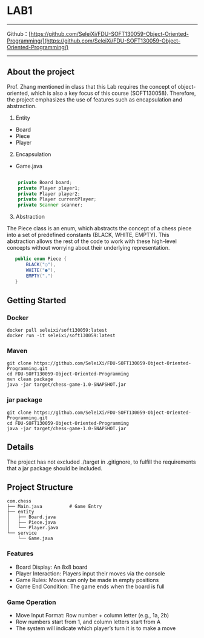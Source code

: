 # LAB1

---

Github：[https://github.com/SeleiXi/FDU-SOFT130059-Object-Oriented-Programming/](https://github.com/SeleiXi/FDU-SOFT130059-Object-Oriented-Programming/)

---

## About the project

Prof. Zhang mentioned in class that this Lab requires the concept of object-oriented, which is also a key focus of this course (SOFT130058). Therefore, the project emphasizes the use of features such as encapsulation and abstraction.

1. Entity

- Board
- Piece
- Player

2. Encapsulation

- Game.java

```Java

    private Board board;
    private Player player1;
    private Player player2;
    private Player currentPlayer;
    private Scanner scanner;

```

3. Abstraction

The Piece class is an enum, which abstracts the concept of a chess piece into a set of predefined constants (BLACK, WHITE, EMPTY). This abstraction allows the rest of the code to work with these high-level concepts without worrying about their underlying representation.

```java
   public enum Piece {
       BLACK("○"),
       WHITE("●"),
       EMPTY(".")
   }
```

## Getting Started

### Docker

```
docker pull seleixi/soft130059:latest
docker run -it seleixi/soft130059:latest
```

### Maven

```
git clone https://github.com/SeleiXi/FDU-SOFT130059-Object-Oriented-Programming.git
cd FDU-SOFT130059-Object-Oriented-Programming
mvn clean package
java -jar target/chess-game-1.0-SNAPSHOT.jar
```

### jar package

```
git clone https://github.com/SeleiXi/FDU-SOFT130059-Object-Oriented-Programming.git
cd FDU-SOFT130059-Object-Oriented-Programming
java -jar target/chess-game-1.0-SNAPSHOT.jar
```

## Details

The project has not excluded ./target in .gitignore, to fulfill the requirements that a jar package should be included.

## Project Structure

```
com.chess
├── Main.java          # Game Entry
├── entity
│   ├── Board.java
│   ├── Piece.java
│   └── Player.java
└── service
    └── Game.java
```

### Features

- Board Display: An 8x8 board
- Player Interaction: Players input their moves via the console
- Game Rules: Moves can only be made in empty positions
- Game End Condition: The game ends when the board is full

### Game Operation

- Move Input Format: Row number + column letter (e.g., 1a, 2b)
- Row numbers start from 1, and column letters start from A
- The system will indicate which player’s turn it is to make a move
